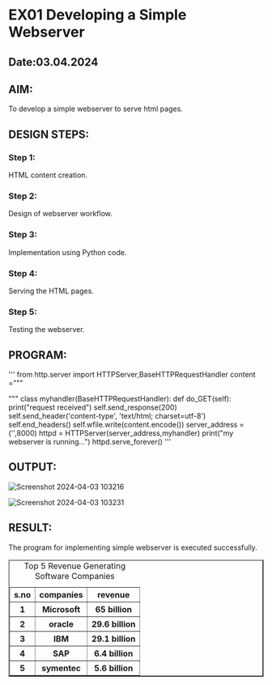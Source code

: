 # EX01 Developing a Simple Webserver
## Date:03.04.2024

## AIM:
To develop a simple webserver to serve html pages.

## DESIGN STEPS:
### Step 1: 
HTML content creation.

### Step 2:
Design of webserver workflow.

### Step 3:
Implementation using Python code.

### Step 4:
Serving the HTML pages.

### Step 5:
Testing the webserver.

## PROGRAM:
'''
from http.server import HTTPServer,BaseHTTPRequestHandler
content ="""

<html>
<title>Top Software Industries</title>
<body>
<table border="2" cellspacing="10" cellpadding="6">
<caption>Top 5 Revenue Generating Software Companies </caption>
<tr>
<th>s.no</th>
<th>companies</th>
<th>revenue</th>
</tr>
<tr>
<th>1</th>
<th>Microsoft</th>
<th>65 billion</th>
</tr>
<tr>
<th>2</th>
<th>oracle</th>
<th>29.6 billion</th>
</tr>
<tr>
<th>3</th>
<th>IBM</th>
<th>29.1 billion</th>
</tr>
<tr>
<th>4</th>
<th>SAP</th>
<th>6.4 billion</th>
</tr>
<tr>
<th>5</th>
<th>symentec</th>
<th>5.6 billion</th>
</body> </html>
"""
class myhandler(BaseHTTPRequestHandler):
    def do_GET(self):
        print("request received")
        self.send_response(200)
        self.send_header('content-type', 'text/html; charset=utf-8')
        self.end_headers()
        self.wfile.write(content.encode())
server_address = ('',8000)
httpd = HTTPServer(server_address,myhandler)
print("my webserver is running...")
httpd.serve_forever()
'''

## OUTPUT:
![Screenshot 2024-04-03 103216](https://github.com/PGHARIHARAN33/simplewebserver/assets/123052484/04a8d7e5-faa0-483d-a226-dbd5703eca47)

![Screenshot 2024-04-03 103231](https://github.com/PGHARIHARAN33/simplewebserver/assets/123052484/efa8a542-5100-473c-86d3-d456fe6d57c9)


## RESULT:
The program for implementing simple webserver is executed successfully.
